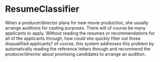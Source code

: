 # ResumeClassifier
When a producer/director plans for new movie production, she usually arrange auditions for casting purposes. There will of course be many applicants to apply. Without reading the resumes or recommendations for all of the applicants through, how could she quickly filter out those disqualified applicants? of course, this system addresses this problem by automatically reading the reference letters through and recommend the producer/director about promising candidates to arrange an audition.
